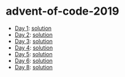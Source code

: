 # advent-of-code-2019
* [Day 1](https://adventofcode.com/2019/day/1): [solution](https://github.com/dupdup/advent-of-code-2019/blob/master/src/main/scala/ac1.scala)
* [Day 2](https://adventofcode.com/2019/day/1): [solution](https://github.com/dupdup/advent-of-code-2019/blob/master/src/main/scala/ac2.scala)
* [Day 3](https://adventofcode.com/2019/day/1): [solution](https://github.com/dupdup/advent-of-code-2019/blob/master/src/main/scala/ac3.scala)
* [Day 4](https://adventofcode.com/2019/day/1): [solution](https://github.com/dupdup/advent-of-code-2019/blob/master/src/main/scala/ac4.scala)
* [Day 5](https://adventofcode.com/2019/day/1): [solution](https://github.com/dupdup/advent-of-code-2019/blob/master/src/main/scala/ac5.scala)
* [Day 6](https://adventofcode.com/2019/day/1): [solution](https://github.com/dupdup/advent-of-code-2019/blob/master/src/main/scala/ac6.scala)
* [Day 8](https://adventofcode.com/2019/day/1): [solution](https://github.com/dupdup/advent-of-code-2019/blob/master/src/main/scala/ac8.scala)
